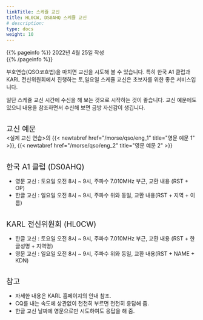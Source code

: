 ```yaml
---
linkTitle: 스케쥴 교신
title: HL0CW, DS0AHQ 스케쥴 교신
# description: 
type: docs
weight: 10
---
```

{{% pageinfo %}}
2022년 4월 25일 작성<br>
{{% /pageinfo %}}


<div oncontextmenu="return false" ondragstart="return false" onselectstart="return false">

부호연습(QSO코흐법)을 마치면 교신을 시도해 볼 수 있습니다. 특히 한국 A1 클럽과 KARL 전신위원회에서 진행하는 토,일요일 스케쥴 교신은 초보자를 위한 좋은 서비스입니다.

일단 스케쥴 교신 시간에 수신을 해 보는 것으로 시작하는 것이 좋습니다. 교신 예문에도 있으니 내용을 참조하면서 수신해 보면 금방 자신감이 생깁니다.
<br><br>

<span style="font-size:140%">교신 예문</span><br>
<실제 교신 연습>의 {{< newtabref href="/morse/qso/eng_1" title="영문 예문 1" >}}, {{< newtabref href="/morse/qso/eng_2" title="영문 예문 2" >}}
<br><br>

<span style="font-size:140%">한국 A1 클럽 (DS0AHQ)</span>
- 영문 교신 : 토요일 오전 8시 ~ 9시, 주파수 7.010MHz 부근, 교환 내용 (RST + OP)<br>
- 한글 교신 : 일요일 오전 8시 ~ 9시, 주파수 위와 동일, 교환 내용(RST + 지역 + 이름)
<br><br>


<span style="font-size:140%">KARL 전신위원회 (HL0CW)</span>
- 한글 교신 : 토요일 오전 8시 ~ 9시, 주파수 7.010MHz 부근, 교환 내용 (RST + 한글성명  + 지역명)<br>
- 영문 교신 : 일요일 오전 8시 ~ 9시, 주파수 위와 동일, 교환 내용(RST + NAME + KDN)
<br><br>

<span style="font-size:140%">참고</span>
- 자세한 내용은 KARL 홈페이지의 안내 참조.
- CQ를 내는 속도에 상관없이 천천히 부르면 천천히 응답해 줌.
- 한글 교신 날짜에 영문으로만 시도하여도 응답을 해 줌.

</div>